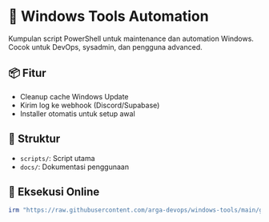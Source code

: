 # 🧹 Windows Tools Automation

Kumpulan script PowerShell untuk maintenance dan automation Windows. Cocok untuk DevOps, sysadmin, dan pengguna advanced.

## 📦 Fitur
- Cleanup cache Windows Update
- Kirim log ke webhook (Discord/Supabase)
- Installer otomatis untuk setup awal

## 📁 Struktur
- `scripts/`: Script utama
- `docs/`: Dokumentasi penggunaan

## 🚀 Eksekusi Online
```powershell
irm "https://raw.githubusercontent.com/arga-devops/windows-tools/main/get.ps1" | iex
